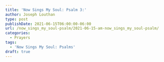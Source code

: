 ```yaml
---
title: 'Now Sings My Soul: Psalm 3:'
author: Joseph Louthan
type: post
publishDate: 2021-06-15T06:00:00-06:00
url: /now_sings_my_soul-psalm/2021-06-15-am-now_sings_my_soul-psalm/
categories:
  - Prayers
tags:
  - 'Now Sings My Soul: Psalms'
draft: true
---
```

<pre>
<div style="font-variant: small-caps;">

</div>

</pre>
